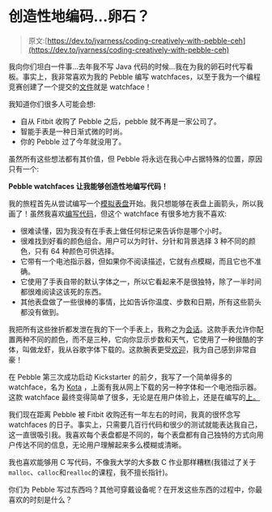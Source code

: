 # 创造性地编码...卵石？

> 原文:[https://dev.to/jvarness/coding-creatively-with-pebble-ceh](https://dev.to/jvarness/coding-creatively-with-pebble-ceh)

我向你们坦白一件事...去年我不写 Java 代码的时候...我在为我的卵石时代写看板。事实上，我非常喜欢为我的 Pebble 编写 watchfaces，以至于我为一个编程竞赛创建了一个提交的[文件](https://github.com/jvarness/cerner-2-to-the-5th/tree/master/C)就是 watchface！

我知道你们很多人可能会想:

*   自从 Fitbit 收购了 Pebble 之后，pebble 就不再是一家公司了。
*   智能手表是一种日渐式微的时尚。
*   你的 Pebble 过了今年就没用了。

虽然所有这些想法都有其价值，但 Pebble 将永远在我心中占据特殊的位置，原因只有一个:

**Pebble watchfaces 让我能够创造性地编写代码！**

我的旅程首先从尝试编写一个[模拟表盘](https://apps.getpebble.com/en_US/application/56b67e70f17b7944f0000041)开始。我只想能够在表盘上画箭头，所以我画了！虽然我喜欢[编写代码](https://github.com/jvarness/arrowhead)，但这个 watchface 有很多地方我不喜欢:

*   很难读懂，因为我没有在手表上做任何标记来告诉你是哪个小时。
*   很难找到好看的颜色组合。用户可以为时针、分针和背景选择 3 种不同的颜色，只有 64 种颜色可供选择。
*   它带有一个电池指示器，但如果你不阅读描述，它就有点模糊，而且它也不准确。
*   它使用了手表自带的默认字体之一，所以它看起来不是很独特，除了一半时间都很难阅读这该死的东西。
*   其他表盘做了一些很棒的事情，比如告诉你温度、步数和日期，所有这些箭头都没有做到。

我把所有这些挫折都发泄在我的下一个手表上，我称之为[会话](https://github.com/jvarness/sessions)。这款手表允许你配置两种不同的颜色，而不是三种，它向你显示步数和天气，它使用了一种很酷的字体，叫做龙虾，我从谷歌字体下载的。这款腕表更受[欢迎](https://apps.getpebble.com/en_US/application/570da5e6b175cfd32d000007?section=watchfaces)，我为自己感到非常自豪！

在 Pebble 第三次成功启动 Kickstarter 的前夕，我写了一个简单得多的 watchface，名为 [Kota](https://apps.getpebble.com/en_US/application/5802492988277fe07a0000bf?section=watchfaces) ，上面有我从网上下载的另一种字体和一个电池指示器。这款 watchface 最终变得简单了很多，无论是在用户体验上，还是在编写的[上。](https://github.com/jvarness/kota)

我们现在距离 Pebble 被 Fitbit 收购还有一年左右的时间，我真的很怀念写 watchfaces 的日子。事实上，只需要几百行代码和很少的测试就能表达我自己，这一直很吸引我。我喜欢每个表盘都是不同的，每个表盘都有自己独特的方式向用户传达不同的信息，无论用户理解起来多么模糊或清晰。

我也喜欢能够用 C 写代码，不像我大学的大多数 C 作业那样糟糕(我错过了关于`malloc`、`calloc`和`realloc`的课程，我不擅长指针)。

你们为 Pebble 写过东西吗？其他可穿戴设备呢？在开发这些东西的过程中，你最喜欢的时刻是什么？